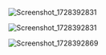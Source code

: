 ![Screenshot_1728392831](https://github.com/user-attachments/assets/2af95596-f422-49aa-9bba-16d2c4838ce8)

![Screenshot_1728392831](https://github.com/user-attachments/assets/709deb35-c831-4b94-ba21-2064f5069c30)

![Screenshot_1728392869](https://github.com/user-attachments/assets/3833c15d-c5d6-4e21-a94c-a7e3dc32e29d)
